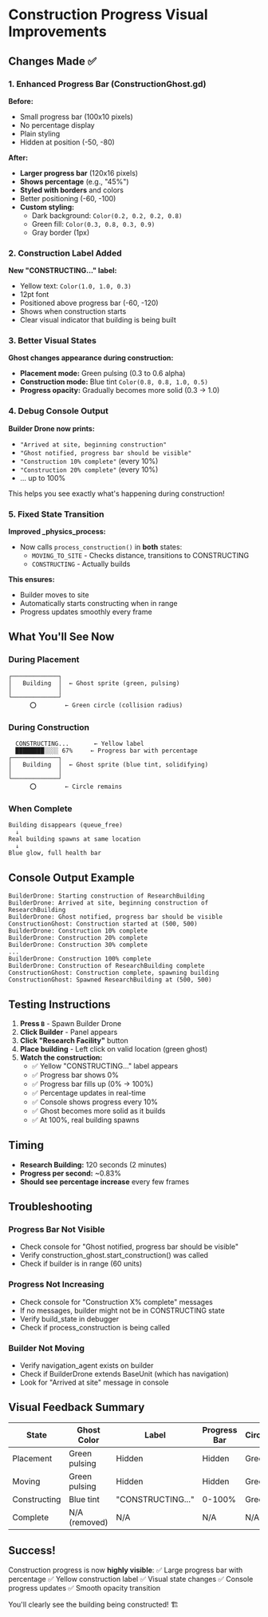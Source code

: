 # Construction Progress Visual Improvements

## Changes Made ✅

### 1. Enhanced Progress Bar (ConstructionGhost.gd)

**Before:**
- Small progress bar (100x10 pixels)
- No percentage display
- Plain styling
- Hidden at position (-50, -80)

**After:**
- **Larger progress bar** (120x16 pixels)
- **Shows percentage** (e.g., "45%")
- **Styled with borders** and colors
- Better positioning (-60, -100)
- **Custom styling:**
  - Dark background: `Color(0.2, 0.2, 0.2, 0.8)`
  - Green fill: `Color(0.3, 0.8, 0.3, 0.9)`
  - Gray border (1px)

### 2. Construction Label Added

**New "CONSTRUCTING..." label:**
- Yellow text: `Color(1.0, 1.0, 0.3)`
- 12pt font
- Positioned above progress bar (-60, -120)
- Shows when construction starts
- Clear visual indicator that building is being built

### 3. Better Visual States

**Ghost changes appearance during construction:**
- **Placement mode:** Green pulsing (0.3 to 0.6 alpha)
- **Construction mode:** Blue tint `Color(0.8, 0.8, 1.0, 0.5)`
- **Progress opacity:** Gradually becomes more solid (0.3 → 1.0)

### 4. Debug Console Output

**Builder Drone now prints:**
- `"Arrived at site, beginning construction"`
- `"Ghost notified, progress bar should be visible"`
- `"Construction 10% complete"` (every 10%)
- `"Construction 20% complete"` (every 10%)
- ... up to 100%

This helps you see exactly what's happening during construction!

### 5. Fixed State Transition

**Improved _physics_process:**
- Now calls `process_construction()` in **both** states:
  - `MOVING_TO_SITE` - Checks distance, transitions to CONSTRUCTING
  - `CONSTRUCTING` - Actually builds

**This ensures:**
- Builder moves to site
- Automatically starts constructing when in range
- Progress updates smoothly every frame

## What You'll See Now

### During Placement
```
┌─────────────┐
│   Building  │  ← Ghost sprite (green, pulsing)
│             │
└─────────────┘
      ⭕        ← Green circle (collision radius)
```

### During Construction
```
  CONSTRUCTING...       ← Yellow label
  ████████░░░░ 67%     ← Progress bar with percentage
┌─────────────┐
│   Building  │  ← Ghost sprite (blue tint, solidifying)
│             │
└─────────────┘
      ⭕        ← Circle remains
```

### When Complete
```
Building disappears (queue_free)
  ↓
Real building spawns at same location
  ↓
Blue glow, full health bar
```

## Console Output Example

```
BuilderDrone: Starting construction of ResearchBuilding
BuilderDrone: Arrived at site, beginning construction of ResearchBuilding
BuilderDrone: Ghost notified, progress bar should be visible
ConstructionGhost: Construction started at (500, 500)
BuilderDrone: Construction 10% complete
BuilderDrone: Construction 20% complete
BuilderDrone: Construction 30% complete
...
BuilderDrone: Construction 100% complete
BuilderDrone: Construction of ResearchBuilding complete
ConstructionGhost: Construction complete, spawning building
ConstructionGhost: Spawned ResearchBuilding at (500, 500)
```

## Testing Instructions

1. **Press `B`** - Spawn Builder Drone
2. **Click Builder** - Panel appears
3. **Click "Research Facility"** button
4. **Place building** - Left click on valid location (green ghost)
5. **Watch the construction:**
   - ✅ Yellow "CONSTRUCTING..." label appears
   - ✅ Progress bar shows 0%
   - ✅ Progress bar fills up (0% → 100%)
   - ✅ Percentage updates in real-time
   - ✅ Console shows progress every 10%
   - ✅ Ghost becomes more solid as it builds
   - ✅ At 100%, real building spawns

## Timing

- **Research Building:** 120 seconds (2 minutes)
- **Progress per second:** ~0.83%
- **Should see percentage increase** every few frames

## Troubleshooting

### Progress Bar Not Visible
- Check console for "Ghost notified, progress bar should be visible"
- Verify construction_ghost.start_construction() was called
- Check if builder is in range (60 units)

### Progress Not Increasing
- Check console for "Construction X% complete" messages
- If no messages, builder might not be in CONSTRUCTING state
- Verify build_state in debugger
- Check if process_construction is being called

### Builder Not Moving
- Verify navigation_agent exists on builder
- Check if BuilderDrone extends BaseUnit (which has navigation)
- Look for "Arrived at site" message in console

## Visual Feedback Summary

| State | Ghost Color | Label | Progress Bar | Circle |
|-------|------------|-------|--------------|--------|
| Placement | Green pulsing | Hidden | Hidden | Green |
| Moving | Green pulsing | Hidden | Hidden | Green |
| Constructing | Blue tint | "CONSTRUCTING..." | 0-100% | Green |
| Complete | N/A (removed) | N/A | N/A | N/A |

## Success!

Construction progress is now **highly visible**:
✅ Large progress bar with percentage
✅ Yellow construction label
✅ Visual state changes
✅ Console progress updates
✅ Smooth opacity transition

You'll clearly see the building being constructed! 🏗️


